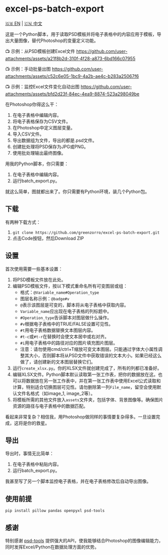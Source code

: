 # excel-ps-batch-export

[🇬🇧 EN](https://github.com/greenzorro/excel-ps-batch-export/blob/main/README.md) | [🇨🇳 中文](https://github.com/greenzorro/excel-ps-batch-export/blob/main/README_ZH_CN.md)

这是一个Python脚本，用于读取PSD模板并将电子表格中的内容应用于模板，导出大量图像，替代Photoshop的变量定义功能。

📺 示例：从PSD模板创建Excel文件
https://github.com/user-attachments/assets/a21f8b2d-310f-4f28-a873-6bd166c07955

📺 示例：手动批量出图
https://github.com/user-attachments/assets/c52c6e05-1bc9-4a2b-ae4c-b283a25067f6

📺 示例：监控Excel文件变化自动出图
https://github.com/user-attachments/assets/bfd2d23f-84ec-4ea9-8874-523a298049be

在Photoshop你得这么干：

1. 在电子表格中编辑内容。
2. 将电子表格保存为CSV文件。
3. 在Photoshop中定义图层变量。
4. 导入CSV文件。
5. 导出数据组为文件，导出的都是.psd文件。
6. 创建批处理将PSD保存为JPG或PNG。
7. 使用批处理输出最终图像。

用我的Python脚本，你只需要：

1. 在电子表格中编辑内容。
2. 运行batch_export.py。

就这么简单，图就都出来了。你只需要有Python环境，装几个Python包。

## 下载

有两种下载方式：

1. `git clone https://github.com/greenzorro/excel-ps-batch-export.git`
2. 点击Code按钮，然后Download ZIP

## 设置

首次使用需要一些基本设置：

1. 将PSD模板文件放在此处。
2. 编辑PSD模板文件，按以下模式重命名所有可变图层或组：
    - 格式：`@Variable_name#Operation_type`
    - 图层名称示例：`@badge#v`
    - `@`表示该图层是可变的，脚本将从电子表格中获取内容。
    - `Variable_name`应出现在电子表格的列标题中。
    - `#Operation_type`告诉脚本对图层做什么操作。
    - `#v`根据电子表格中的TRUE/FALSE设置可见性。
    - `#t`用电子表格数据替换文本图层内容。
    - `#t-c`或`#t-r`在替换时会使文本居中或右对齐。
    - `#i`用电子表格中的路径对应的图片填充图片图层。
    - 注意：请勿使用cmd/ctrl+T缩放可变文本图层。只能通过字体大小属性调整其大小，否则脚本将从PSD文件中获取错误的文本大小。如果已经这么做了，请创建新的文本图层替换它们。
3. 运行`create_xlsx.py`。你的XLSX文件就创建完成了，所有的列都已准备好。
4. 编辑XLSX文件。Python脚本默认读取第一张工作表，把你的数据放在这。也可以将数据放在另一张工作表中，并在第一张工作表中使用Excel公式读取和计算，特别适合切换图层可见性。请勿删除第一列`File_name`，留空会使用默认文件名格式（如image_1, image_2等）。
5. 将模板所需的其他文件放入`assets`文件夹，包括字体、背景图像等。确保图片资源的路径与电子表格中的数据匹配。

看起来非常复杂？相信我，用Photoshop做同样的事情要复杂得多。一旦设置完成，这将是你的救星。

## 导出

导出时，事情无比简单：

1. 在电子表格中粘贴内容。
2. 运行batch_export.py。

我甚至写了另一个脚本监控电子表格，并在电子表格修改后自动导出图像。

## 使用前提

```
pip install pillow pandas openpyxl psd-tools
```

## 感谢

特别感谢 [psd-tools](https://github.com/psd-tools/psd-tools) 提供强大的API，使我能够结合Photoshop的图像编辑能力，同时发挥Excel/Python在数据处理方面的优势。
